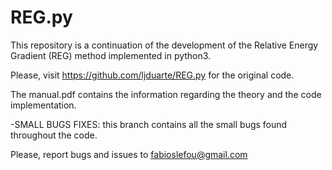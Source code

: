 # REG.py
This repository is a continuation of the development of the Relative Energy Gradient (REG) method implemented in python3.

Please, visit https://github.com/ljduarte/REG.py for the original code.

The manual.pdf contains the information regarding the theory and the code implementation. 

-SMALL BUGS FIXES:
this branch contains all the small bugs found throughout the code.

Please, report bugs and issues to fabioslefou@gmail.com
